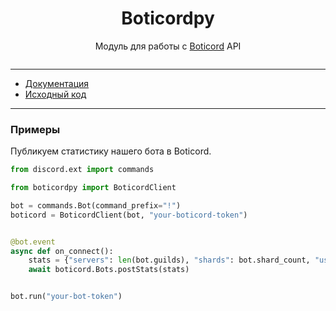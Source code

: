<h1 align="center">Boticordpy</h1>

<p align="center">Модуль для работы с <a href="(https://boticord.top/">Boticord</a> API</p>

<p align="center">

<img src="https://img.shields.io/pypi/dm/boticordpy" alt="">
</p>

---
* [Документация](https://boticordpy.readthedocs.io/)
* [Исходный код](https://github.com/grey-cat-1908/boticordpy)
---

### Примеры

Публикуем статистику нашего бота в Boticord.

```Python
from discord.ext import commands

from boticordpy import BoticordClient

bot = commands.Bot(command_prefix="!")
boticord = BoticordClient(bot, "your-boticord-token")


@bot.event
async def on_connect():
    stats = {"servers": len(bot.guilds), "shards": bot.shard_count, "users": len(bot.users)}
    await boticord.Bots.postStats(stats)


bot.run("your-bot-token")
```

